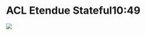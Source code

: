 # ACL Etendue Stateful10:49



![](../../../media/Cours-Infrastructures-réseaux-ACL-Etendue-Stateful-image2.png)


